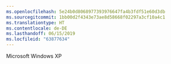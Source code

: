 ```yaml
---
ms.openlocfilehash: 5e24b0d8068977393976647fa4b3fdf51e60d3db
ms.sourcegitcommit: 1bb00d2f4343e73ae8d58668f02297a3cf10a4c1
ms.translationtype: HT
ms.contentlocale: de-DE
ms.lasthandoff: 06/15/2019
ms.locfileid: "63877634"
---
```

Microsoft Windows XP